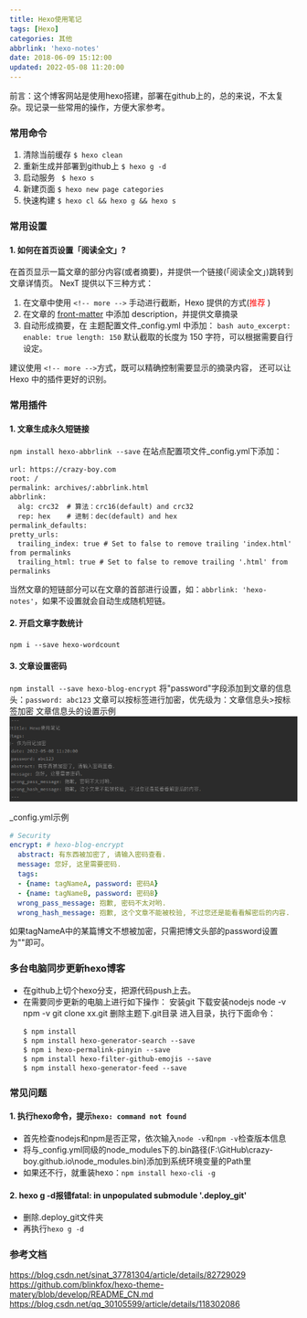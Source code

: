 ```yaml
---
title: Hexo使用笔记
tags: [Hexo]
categories: 其他
abbrlink: 'hexo-notes'
date: 2018-06-09 15:12:00
updated: 2022-05-08 11:20:00
---
```

<div class="note info">前言：这个博客网站是使用hexo搭建，部署在github上的，总的来说，不太复杂。现记录一些常用的操作，方便大家参考。</div>

### 常用命令
1. 清除当前缓存		` $ hexo clean `
2. 重新生成并部署到github上		` $ hexo g -d `
3. 启动服务		` $ hexo s`
4. 新建页面		` $ hexo new page categories `
5. 快速构建		` $ hexo cl && hexo g && hexo s `

### 常用设置
#### 1. 如何在首页设置「阅读全文」? 
   在首页显示一篇文章的部分内容(或者摘要)，并提供一个链接(「阅读全文」)跳转到文章详情页。 NexT 提供以下三种方式：

   1. 在文章中使用 `<!-- more -->` 手动进行截断，Hexo 提供的方式(<font color="#FF0000">推荐</font> )
   2. 在文章的 [front-matter](https://hexo.io/docs/front-matter.html) 中添加 description，并提供文章摘录
   3. 自动形成摘要，在 主题配置文件_config.yml 中添加：
    ``` bash
        auto_excerpt:
          enable: true
          length: 150
    ```
默认截取的长度为 150 字符，可以根据需要自行设定。
		
建议使用 `<!-- more -->`方式，既可以精确控制需要显示的摘录内容， 还可以让 Hexo 中的插件更好的识别。	

### 常用插件
#### 1. 文章生成永久短链接
`npm install hexo-abbrlink --save`
在站点配置项文件_config.yml下添加：
```
url: https://crazy-boy.com
root: /
permalink: archives/:abbrlink.html
abbrlink:
  alg: crc32  # 算法：crc16(default) and crc32
  rep: hex    # 进制：dec(default) and hex
permalink_defaults:
pretty_urls:
  trailing_index: true # Set to false to remove trailing 'index.html' from permalinks
  trailing_html: true # Set to false to remove trailing '.html' from permalinks
```
当然文章的短链部分可以在文章的首部进行设置，如：`abbrlink: 'hexo-notes'`，如果不设置就会自动生成随机短链。

#### 2. 开启文章字数统计
`npm i --save hexo-wordcount`

#### 3. 文章设置密码
`npm install --save hexo-blog-encrypt`
将"password"字段添加到文章的信息头：`password: abc123`
文章可以按标签进行加密，优先级为：文章信息头>按标签加密
文章信息头的设置示例
![](/images/hexo_notes_2.png)

_config.yml示例
```yaml
# Security
encrypt: # hexo-blog-encrypt
  abstract: 有东西被加密了, 请输入密码查看.
  message: 您好, 这里需要密码.
  tags:
  - {name: tagNameA, password: 密码A}
  - {name: tagNameB, password: 密码B}
  wrong_pass_message: 抱歉, 密码不太对哟.
  wrong_hash_message: 抱歉, 这个文章不能被校验, 不过您还是能看看解密后的内容.
```
如果tagNameA中的某篇博文不想被加密，只需把博文头部的password设置为""即可。

### 多台电脑同步更新hexo博客
- 在github上切个hexo分支，把源代码push上去。
- 在需要同步更新的电脑上进行如下操作：
    安装git
    下载安装nodejs
    node -v
    npm -v
    git clone xx.git
    删除主题下.git目录
    进入目录，执行下面命令：
    ```
    $ npm install
    $ npm install hexo-generator-search --save
    $ npm i hexo-permalink-pinyin --save
    $ npm install hexo-filter-github-emojis --save
    $ npm install hexo-generator-feed --save
    ```

### 常见问题
#### 1. 执行hexo命令，提示`hexo: command not found`
 + 首先检查nodejs和npm是否正常，依次输入`node -v`和`npm -v`检查版本信息
 + 将与_config.yml同级的node_modules下的.bin路径(F:\GitHub\crazy-boy.github.io\node_modules\.bin)添加到系统环境变量的Path里
 + 如果还不行，就重装hexo：`npm install hexo-cli -g`

#### 2. hexo g -d报错fatal: in unpopulated submodule '.deploy_git'
 + 删除.deploy_git文件夹
 + 再执行`hexo g -d`

 
### 参考文档
https://blog.csdn.net/sinat_37781304/article/details/82729029
https://github.com/blinkfox/hexo-theme-matery/blob/develop/README_CN.md
https://blog.csdn.net/qq_30105599/article/details/118302086